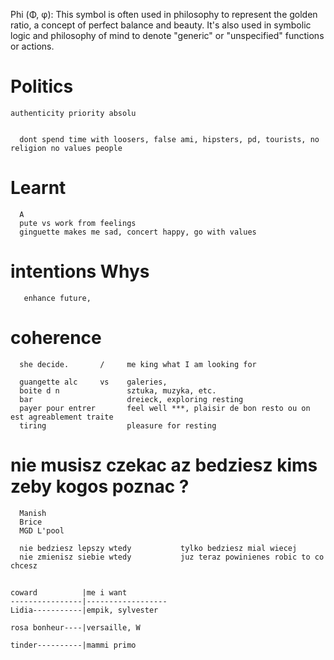 Phi (Φ, φ): This symbol is often used in philosophy to represent the golden ratio, a concept of perfect balance and beauty. It's also used in symbolic logic and philosophy of mind to denote "generic" or "unspecified" functions or actions.



# Politics
    authenticity priority absolu
    
    
      dont spend time with loosers, false ami, hipsters, pd, tourists, no religion no values people

# Learnt
      A
      pute vs work from feelings 
      ginguette makes me sad, concert happy, go with values

# intentions Whys
       enhance future, 
      

# coherence
      she decide.       /     me king what I am looking for
 
      guangette alc     vs    galeries, 
      boite d n               sztuka, muzyka, etc. 
      bar                     dreieck, exploring resting
      payer pour entrer       feel well ***, plaisir de bon resto ou on est agreablement traite
      tiring                  pleasure for resting


# nie musisz czekac az bedziesz kims zeby kogos poznac ? 
      Manish
      Brice
      MGD L'pool

      nie bedziesz lepszy wtedy           tylko bedziesz mial wiecej 
      nie zmienisz siebie wtedy           juz teraz powinienes robic to co chcesz


## 
    coward          |me i want
    ----------------|------------------
    Lidia-----------|empik, sylvester
    
    rosa bonheur----|versaille, W
    
    tinder----------|mammi primo


